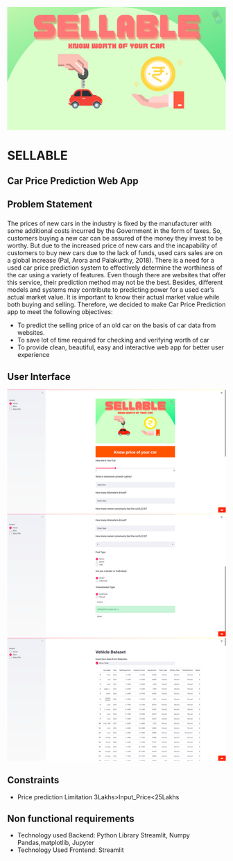 ![alt text](https://github.com/swarajspatil158/sellable-car/blob/main/Sellable-App.png?raw=true)
# SELLABLE
## Car Price Prediction Web App
## Problem Statement
### 
The prices of new cars in the industry is fixed by the manufacturer with some additional costs incurred
by the Government in the form of taxes. So, customers buying a new car can be assured of the money
they invest to be worthy. But due to the increased price of new cars and the incapability of customers to
buy new cars due to the lack of funds, used cars sales are on a global increase (Pal, Arora and Palakurthy,
2018). There is a need for a used car price prediction system to effectively determine the worthiness of
the car using a variety of features. Even though there are websites that offer this service, their prediction
method may not be the best. Besides, different models and systems may contribute to predicting power
for a used car’s actual market value. It is important to know their actual market value while both buying
and selling.
Therefore, we decided to make Car Price Prediction app to meet the following objectives:
- To predict the selling price of an old car on the basis of car data from websites.
- To save lot of time required for checking and verifying worth of car
- To provide clean, beautiful, easy and interactive web app for better user experience

## User Interface
![alt text](https://github.com/swarajspatil158/sellable-car/blob/main/UI-1.png?raw=true)
![alt text](https://github.com/swarajspatil158/sellable-car/blob/main/UI-2.png?raw=true)
![alt text](https://github.com/swarajspatil158/sellable-car/blob/main/UI-3.png?raw=true)

## Constraints
- Price prediction Limitation 3Lakhs>Input_Price<25Lakhs
## Non functional requirements
- Technology used Backend: Python Library Streamlit, Numpy Pandas,matplotlib, Jupyter
- Technology Used Frontend: Streamlit
